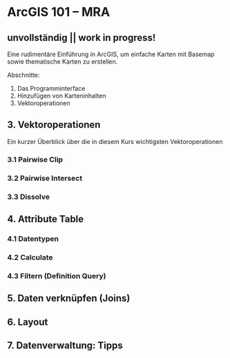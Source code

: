 # ArcGIS 101 &ndash; MRA
## unvollständig || work in progress!
Eine rudimentäre Einführung in ArcGIS, um einfache Karten mit Basemap sowie thematische Karten zu erstellen.

Abschnitte:
1. Das Programminterface
2. Hinzufügen von Karteninhalten
3. Vektoroperationen

## 3. Vektoroperationen

Ein kurzer Überblick über die in diesem Kurs wichtigsten Vektoroperationen

### 3.1 Pairwise Clip

### 3.2 Pairwise Intersect

### 3.3 Dissolve

## 4. Attribute Table

### 4.1 Datentypen

### 4.2 Calculate

### 4.3 Filtern (Definition Query)

## 5. Daten verknüpfen (Joins)

## 6. Layout

## 7. Datenverwaltung: Tipps
